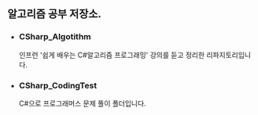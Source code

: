## 알고리즘 공부 저장소.

+ ### CSharp_Algotithm

    인프런 '쉽게 배우는 C#알고리즘 프로그래밍' 강의를 듣고 정리한 리파지토리입니다.

+ ### CSharp_CodingTest

    C#으로 프로그래머스 문제 풀이 폴더입니다.
